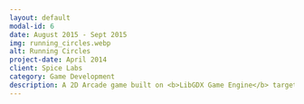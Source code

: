 ```yaml
---
layout: default
modal-id: 6
date: August 2015 - Sept 2015
img: running_circles.webp
alt: Running Circles
project-date: April 2014
client: Spice Labs
category: Game Development
description: A 2D Arcade game built on <b>LibGDX Game Engine</b> targeted Android and iOS. This also includes Game Content Generator Program to generate levels. <br/><img src="/img/portfolio/100circles.png"><img src="/img/portfolio/100circles_1.png">
---
```

